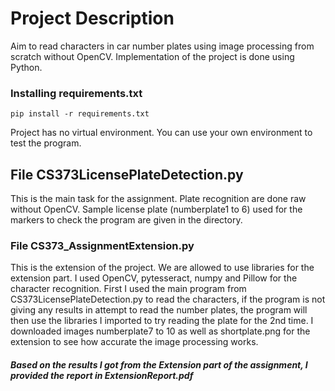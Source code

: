 # Project Description
Aim to read characters in car number plates using image processing from scratch without OpenCV. Implementation of the project is done using Python.

### Installing requirements.txt
```
pip install -r requirements.txt
```
Project has no virtual environment. You can use your own environment to test the program.

## File CS373LicensePlateDetection.py  
This is the main task for the assignment. Plate recognition are done raw without OpenCV. Sample license plate (numberplate1 to 6) used for the markers to check the program are given in the directory. 

### File CS373_AssignmentExtension.py
This is the extension of the project. We are allowed to use libraries for the extension part. I used OpenCV, pytesseract, numpy and Pillow for the character recognition. First I used the main program from CS373LicensePlateDetection.py to read the characters, if the program is not giving any results in attempt to read the number plates, the program will then use the libraries I imported to try reading the plate for the 2nd time. I downloaded images numberplate7 to 10 as well as shortplate.png for the extension to see how accurate the image processing works. 

##### *Based on the results I got from the Extension part of the assignment, I provided the report in ExtensionReport.pdf*

